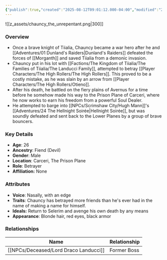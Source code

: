 ```yaml
---
{"publish":true,"created":"2025-08-12T09:01:12.000-04:00","modified":"2025-08-12T09:14:27.514-04:00","published":"2025-08-12T09:14:27.514-04:00","cssclasses":"","Age":"26","Ancestry":["Fiend (Devil)"],"Gender":"Male","Location":["Carceri, The Prison Plane"],"Role":["Betrayer"],"Affiliation":["None"],"Appearances":["[[01 Dunland's Raiders]]","[[00 -The High Rollers Campaign-]]","[[24 The Hellnight Soirée]]"]}
---
```



![[z_assets/chauncy_the_unrepentant.png|300]]

### Overview
 - Once a brave knight of Tiialia, Chauncy became a war hero after he and [[Adventures/01 Dunland's Raiders\|Dunland's Raiders]] defeated the forces of [[Morganth]] and saved Tiialia from a demonic invasion.
 - Chauncy put in his lot with [[Factions/The Kingdom of Tiialia/The Families of Tiialia/The Landucci Family]], attempted to betray [[Player Characters/The High Rollers/The High Rollers]]. This proved to be a costly mistake, as he was slain by an arrow from [[Player Characters/The High Rollers/Otieno]].
 - After his death, he battled on the fiery plains of Avernus for a time before he somehow made his way to the Prison Plane of Carceri, where he now works to earn his freedom from a powerful Soul Dealer.
 - He attempted to barge into [[NPCs/Scrimshaw City/Hugh Mann]]'s [[Adventures/24 The Hellnight Soirée\|Hellnight Soirée]], but was soundly defeated and sent back to the Lower Planes by a group of brave bouncers.

### Key Details
- **Age**: 26
- **Ancestry**: Fiend (Devil)
- **Gender**: Male
- **Location**: Carceri, The Prison Plane
- **Role**: Betrayer
- **Affiliation:** None

### Attributes
- **Voice**: Nasally, with an edge
- **Traits**: Chauncy has betrayed more friends than he's ever had in the name of making a name for himself.
- **Ideals:** Return to Selerim and avenge his own death by any means
- **Appearance**: Blonde hair, red eyes, black armor

### Relationships

| Name                    | Relationship |
| ----------------------- | ------------ |
| [[NPCs/Deceased/Lord Draco Landucci]] | Former Boss  |

